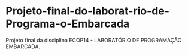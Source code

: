 # Projeto-final-do-laborat-rio-de-Programa-o-Embarcada
Projeto final da disciplina ECOP14 - LABORATÓRIO DE PROGRAMAÇÃO EMBARCADA.
